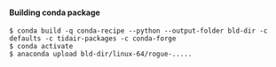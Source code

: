 
#### Building conda package

````
$ conda build -q conda-recipe --python --output-folder bld-dir -c defaults -c tidair-packages -c conda-forge 
$ conda activate
$ anaconda upload bld-dir/linux-64/rogue-.....
````
